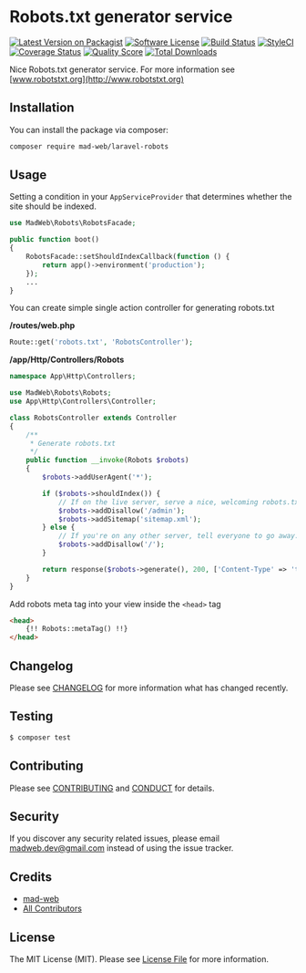 # Robots.txt generator service

[![Latest Version on Packagist][ico-version]][link-packagist]
[![Software License][ico-license]](LICENSE.md)
[![Build Status][ico-actions]][link-actions]
[![StyleCI][ico-style]][link-style]
[![Coverage Status][ico-scrutinizer]][link-scrutinizer]
[![Quality Score][ico-code-quality]][link-code-quality]
[![Total Downloads][ico-downloads]][link-downloads]

Nice Robots.txt generator service. For more information see [www.robotstxt.org](http://www.robotstxt.org)

## Installation

You can install the package via composer:

```bash
composer require mad-web/laravel-robots
```

## Usage

Setting a condition in your `AppServiceProvider` that determines whether the site should be indexed.
```php
use MadWeb\Robots\RobotsFacade;

public function boot()
{
    RobotsFacade::setShouldIndexCallback(function () {
        return app()->environment('production');
    });
    ...
}
```

You can create simple single action controller for generating robots.txt

**/routes/web.php**
```php
Route::get('robots.txt', 'RobotsController');
```
**/app/Http/Controllers/Robots**
```php
namespace App\Http\Controllers;

use MadWeb\Robots\Robots;
use App\Http\Controllers\Controller;

class RobotsController extends Controller
{
    /**
     * Generate robots.txt
     */
    public function __invoke(Robots $robots)
    {
        $robots->addUserAgent('*');

        if ($robots->shouldIndex()) {
            // If on the live server, serve a nice, welcoming robots.txt.
            $robots->addDisallow('/admin');
            $robots->addSitemap('sitemap.xml');
        } else {
            // If you're on any other server, tell everyone to go away.
            $robots->addDisallow('/');
        }

        return response($robots->generate(), 200, ['Content-Type' => 'text/plain']);
    }
}
```

Add robots meta tag into your view inside the `<head>` tag
```html
<head>
	{!! Robots::metaTag() !!}
</head>
```

## Changelog

Please see [CHANGELOG](CHANGELOG.md) for more information what has changed recently.

## Testing

``` bash
$ composer test
```

## Contributing

Please see [CONTRIBUTING](CONTRIBUTING.md) and [CONDUCT](CONDUCT.md) for details.

## Security

If you discover any security related issues, please email madweb.dev@gmail.com instead of using the issue tracker.

## Credits

- [mad-web](https://github.com/mad-web)
- [All Contributors](../../contributors)

## License

The MIT License (MIT). Please see [License File](LICENSE.md) for more information.

[ico-version]: https://img.shields.io/packagist/v/mad-web/laravel-robots.svg?style=flat-square
[ico-license]: https://img.shields.io/badge/license-MIT-brightgreen.svg?style=flat-square
[ico-actions]: https://img.shields.io/github/workflow/status/mad-web/laravel-robots/run-tests?label=tests
[ico-style]: https://styleci.io/repos/107463951/shield
[ico-scrutinizer]: https://img.shields.io/scrutinizer/coverage/g/mad-web/laravel-robots.svg?style=flat-square
[ico-code-quality]: https://img.shields.io/scrutinizer/g/mad-web/laravel-robots.svg?style=flat-square
[ico-downloads]: https://img.shields.io/packagist/dt/mad-web/laravel-robots.svg?style=flat-square

[link-packagist]: https://packagist.org/packages/mad-web/laravel-robots
[link-actions]: https://github.com/mad-web/laravel-robots/actions?query=workflow%3Arun-tests+branch%3Amaster
[link-style]: https://styleci.io/repos/107463951
[link-scrutinizer]: https://scrutinizer-ci.com/g/mad-web/laravel-robots/code-structure
[link-code-quality]: https://scrutinizer-ci.com/g/mad-web/laravel-robots
[link-downloads]: https://packagist.org/packages/mad-web/laravel-robots
[link-author]: https://github.com/mad-web
[link-contributors]: ../../contributors
